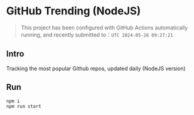 # GitHub Trending (NodeJS)

> This project has been configured with GitHub Actions automatically running, and recently submitted to：`UTC 2024-05-26 09:27:21`

## Intro

Tracking the most popular Github repos, updated daily (NodeJS version)

## Run

```bash
npm i
npm run start
```
